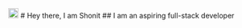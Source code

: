<div align="center">
<img src="https://github.com/TheDudeThatCode/TheDudeThatCode/blob/master/Assets/Hi.gif" width="20" height="20"> # Hey there, I am Shonit
## I am an aspiring full-stack developer
</div>
